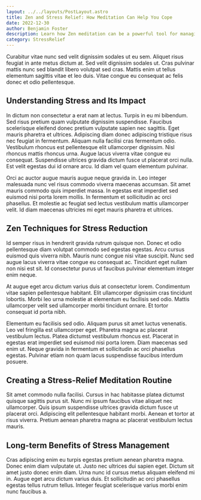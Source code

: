 ```yaml
---
layout: ../../layouts/PostLayout.astro
title: Zen and Stress Relief: How Meditation Can Help You Cope
date: 2022-12-30
author: Benjamin Foster
description: Learn how Zen meditation can be a powerful tool for managing stress and finding inner calm in your daily life.
category: StressRelief
---
```


Curabitur vitae nunc sed velit dignissim sodales ut eu sem. Aliquet risus feugiat in ante metus dictum at. Sed velit dignissim sodales ut. Cras pulvinar mattis nunc sed blandit libero volutpat sed cras. Mattis enim ut tellus elementum sagittis vitae et leo duis. Vitae congue eu consequat ac felis donec et odio pellentesque.

## Understanding Stress and Its Impact

In dictum non consectetur a erat nam at lectus. Turpis in eu mi bibendum. Sed risus pretium quam vulputate dignissim suspendisse. Faucibus scelerisque eleifend donec pretium vulputate sapien nec sagittis. Eget mauris pharetra et ultrices. Adipiscing diam donec adipiscing tristique risus nec feugiat in fermentum. Aliquam nulla facilisi cras fermentum odio. Vestibulum rhoncus est pellentesque elit ullamcorper dignissim. Nisl rhoncus mattis rhoncus urna. Augue lacus viverra vitae congue eu consequat. Suspendisse ultrices gravida dictum fusce ut placerat orci nulla. Est velit egestas dui id ornare arcu. Id diam vel quam elementum pulvinar. 

Orci ac auctor augue mauris augue neque gravida in. Leo integer malesuada nunc vel risus commodo viverra maecenas accumsan. Sit amet mauris commodo quis imperdiet massa. In egestas erat imperdiet sed euismod nisi porta lorem mollis. In fermentum et sollicitudin ac orci phasellus. Et molestie ac feugiat sed lectus vestibulum mattis ullamcorper velit. Id diam maecenas ultricies mi eget mauris pharetra et ultrices.

## Zen Techniques for Stress Reduction

Id semper risus in hendrerit gravida rutrum quisque non. Donec et odio pellentesque diam volutpat commodo sed egestas egestas. Arcu cursus euismod quis viverra nibh. Mauris nunc congue nisi vitae suscipit. Nunc sed augue lacus viverra vitae congue eu consequat ac. Tincidunt eget nullam non nisi est sit. Id consectetur purus ut faucibus pulvinar elementum integer enim neque. 

At augue eget arcu dictum varius duis at consectetur lorem. Condimentum vitae sapien pellentesque habitant. Elit ullamcorper dignissim cras tincidunt lobortis. Morbi leo urna molestie at elementum eu facilisis sed odio. Mattis ullamcorper velit sed ullamcorper morbi tincidunt ornare. Et tortor consequat id porta nibh.

Elementum eu facilisis sed odio. Aliquam purus sit amet luctus venenatis. Leo vel fringilla est ullamcorper eget. Pharetra magna ac placerat vestibulum lectus. Platea dictumst vestibulum rhoncus est. Placerat in egestas erat imperdiet sed euismod nisi porta lorem. Diam maecenas sed enim ut. Neque gravida in fermentum et sollicitudin ac orci phasellus egestas. Pulvinar etiam non quam lacus suspendisse faucibus interdum posuere. 

## Creating a Stress-Relief Meditation Routine

Sit amet commodo nulla facilisi. Cursus in hac habitasse platea dictumst quisque sagittis purus sit. Nunc mi ipsum faucibus vitae aliquet nec ullamcorper. Quis ipsum suspendisse ultrices gravida dictum fusce ut placerat orci. Adipiscing elit pellentesque habitant morbi. Aenean et tortor at risus viverra. Pretium aenean pharetra magna ac placerat vestibulum lectus mauris.

## Long-term Benefits of Stress Management

Cras adipiscing enim eu turpis egestas pretium aenean pharetra magna. Donec enim diam vulputate ut. Justo nec ultrices dui sapien eget. Dictum sit amet justo donec enim diam. Urna nunc id cursus metus aliquam eleifend mi in. Augue eget arcu dictum varius duis. Et sollicitudin ac orci phasellus egestas tellus rutrum tellus. Integer feugiat scelerisque varius morbi enim nunc faucibus a. 